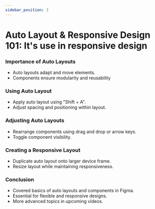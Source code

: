 ```yaml
---
sidebar_position: 3
---
```


# Auto Layout & Responsive Design 101: It's use in responsive design

### Importance of Auto Layouts

- Auto layouts adapt and move elements.
- Components ensure modularity and reusability

### Using Auto Layout

- Apply auto layout using "Shift + A".
- Adjust spacing and positioning within layout.

### Adjusting Auto Layouts

- Rearrange components using drag and drop or arrow keys.
- Toggle component visibility.

### Creating a Responsive Layout

- Duplicate auto layout onto larger device frame.
- Resize layout while maintaining responsiveness.

### Conclusion

- Covered basics of auto layouts and components in Figma.
- Essential for flexible and responsive designs.
- More advanced topics in upcoming videos.
